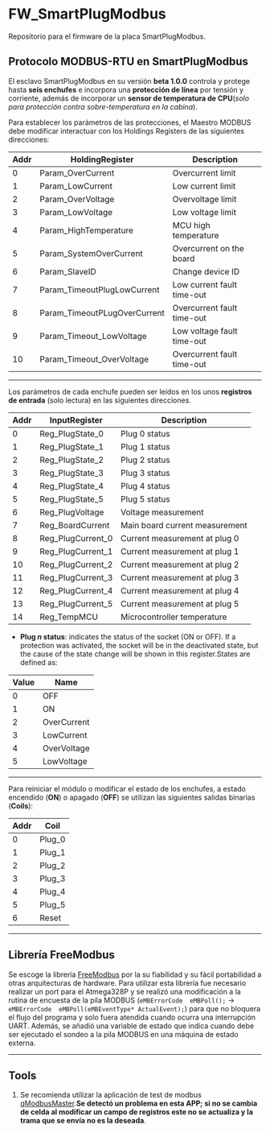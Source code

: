 # FW_SmartPlugModbus

Repositorio para el firmware de la placa SmartPlugModbus.

## Protocolo MODBUS-RTU en SmartPlugModbus

El esclavo SmartPlugModbus en su versión **beta 1.0.0** controla y protege hasta **seis enchufes** e incorpora una **protección de línea** por tensión y corriente, además de incorporar un **sensor de temperatura de CPU**(_solo para protección contra sobre-temperatura en la cabina_).

Para establecer los parámetros de las protecciones, el Maestro MODBUS debe modificar interactuar con los Holdings Registers de las siguientes direcciones:

| Addr | HoldingRegister              | Description                   |
|------|------------------------------|-------------------------------|
| 0    | Param_OverCurrent            | Overcurrent limit             |  
| 1    | Param_LowCurrent             | Low current limit             |
| 2    | Param_OverVoltage            | Overvoltage limit             |
| 3    | Param_LowVoltage             | Low voltage limit             |
| 4    | Param_HighTemperature        | MCU high temperature          |
| 5    | Param_SystemOverCurrent      | Overcurrent on the board      |
| 6    | Param_SlaveID                | Change device ID              |
| 7    | Param_TimeoutPlugLowCurrent  | Low current fault time-out    |
| 8    | Param_TimeoutPLugOverCurrent | Overcurrent fault time-out    |
| 9    | Param_Timeout_LowVoltage     | Low voltage fault time-out    |
| 10   | Param_Timeout_OverVoltage    | Overcurrent fault time-out    |

____

Los parámetros de cada enchufe pueden ser leídos en los unos **registros de entrada** (solo lectura) en las siguientes direcciones.

| Addr | InputRegister      | Description                    |
|------|--------------------|--------------------------------|
| 0    |  Reg_PlugState_0   | Plug 0 status                  |
| 1    |  Reg_PlugState_1   | Plug 1 status                  |
| 2    |  Reg_PlugState_2   | Plug 2 status                  |
| 3    |  Reg_PlugState_3   | Plug 3 status                  |
| 4    |  Reg_PlugState_4   | Plug 4 status                  |
| 5    |  Reg_PlugState_5   | Plug 5 status                  |
| 6    |  Reg_PlugVoltage   | Voltage measurement            |
| 7    |  Reg_BoardCurrent  | Main board current measurement |  
| 8    |  Reg_PlugCurrent_0 | Current measurement at plug 0  |
| 9    |  Reg_PlugCurrent_1 | Current measurement at plug 1  |
| 10   |  Reg_PlugCurrent_2 | Current measurement at plug 2  |
| 11   |  Reg_PlugCurrent_3 | Current measurement at plug 3  |
| 12   |  Reg_PlugCurrent_4 | Current measurement at plug 4  |
| 13   |  Reg_PlugCurrent_5 | Current measurement at plug 5  |
| 14   |  Reg_TempMCU       | Microcontroller temperature    |

* **Plug _n_ status**: indicates the status of the socket (ON or OFF). If a protection was activated, the socket will be in the deactivated state, but the cause of the state change will be shown in this register.States are defined as:

| Value | Name        |
|-------|-------------|
| 0     | OFF         |
| 1     | ON          |
| 2     | OverCurrent |
| 3     | LowCurrent  |
| 4     | OverVoltage |
| 5     | LowVoltage  |
____

Para reiniciar el módulo o modificar el estado de los enchufes, a estado encendido (**ON**) o apagado (**OFF**) se utilizan las siguientes salidas binarias (**Coils**):

| Addr  | Coil   |
|-------|--------|
| 0     | Plug_0 |
| 1     | Plug_1 |
| 2     | Plug_2 |
| 3     | Plug_3 |
| 4     | Plug_4 |
| 5     | Plug_5 |
| 6     | Reset  |
____

## Librería FreeModbus

Se escoge la librería [FreeModbus](https://www.embedded-experts.at/en/freemodbus/api-documentation/) por la su fiabilidad y su fácil portabilidad a otras arquitecturas de hardware. Para utilizar esta librería fue necesario realizar un port para el Atmega328P y se realizó una modificación a la rutina de encuesta de la pila MODBUS (```eMBErrorCode  eMBPoll();``` -> ```eMBErrorCode  eMBPoll(eMBEventType* ActualEvent);```) para que no bloquera el flujo del programa y solo fuera atendida cuando ocurra una interrupción UART. Además, se añadió una variable de estado que indica cuando debe ser ejecutado el sondeo a la pila MODBUS en una máquina de estado externa.
____

## Tools

1. Se recomienda utilizar la aplicación de test de modbus [qModbusMaster](https://github.com/Thuzerland/qModbusMaster).**Se detectó un problema en esta APP; si no se cambia de celda al modificar un campo de registros este no se actualiza y la trama que se envía no es la deseada**.
